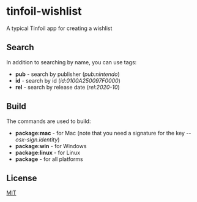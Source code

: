 # tinfoil-wishlist

A typical Tinfoil app for creating a wishlist

## Search

In addition to searching by name, you can use tags:
- **pub** - search by publisher (*pub:nintendo*)
- **id** - search by id (*id:0100A250097F0000*)
- **rel** - search by release date (*rel:2020-10*)

## Build

The commands are used to build:
- **package:mac** - for Mac (note that you need a signature for the key *--osx-sign.identity*)
- **package:win** - for Windows
- **package:linux** - for Linux
- **package** - for all platforms

## License

[MIT](LICENSE.md)
